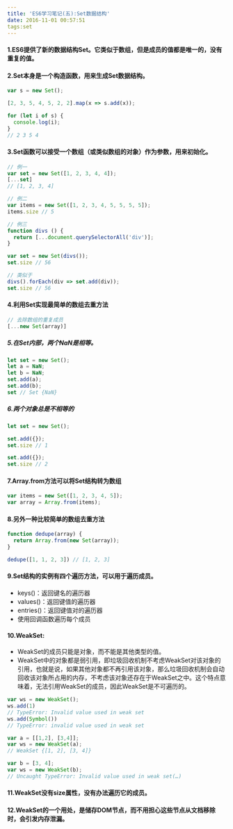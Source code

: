 ```yaml
---
title: 'ES6学习笔记(五):Set数据结构'
date: 2016-11-01 00:57:51
tags:set
---
```



#### 1.ES6提供了新的数据结构Set。它类似于数组，但是成员的值都是唯一的，没有重复的值。

#### 2.Set本身是一个构造函数，用来生成Set数据结构。
```javascript
var s = new Set();

[2, 3, 5, 4, 5, 2, 2].map(x => s.add(x));

for (let i of s) {
  console.log(i);
}
// 2 3 5 4
```

#### 3.Set函数可以接受一个数组（或类似数组的对象）作为参数，用来初始化。
```javascript
// 例一
var set = new Set([1, 2, 3, 4, 4]);
[...set]
// [1, 2, 3, 4]

// 例二
var items = new Set([1, 2, 3, 4, 5, 5, 5, 5]);
items.size // 5

// 例三
function divs () {
  return [...document.querySelectorAll('div')];
}

var set = new Set(divs());
set.size // 56

// 类似于
divs().forEach(div => set.add(div));
set.size // 56
```

#### 4.利用Set实现最简单的数组去重方法
```javascript
// 去除数组的重复成员
[...new Set(array)]
```

##### 5.在Set内部，两个NaN是相等。
```javascript
let set = new Set();
let a = NaN;
let b = NaN;
set.add(a);
set.add(b);
set // Set {NaN}
```

##### 6.两个对象总是不相等的
``` javascript
let set = new Set();

set.add({});
set.size // 1

set.add({});
set.size // 2
```

#### 7.Array.from方法可以将Set结构转为数组
```javascript
var items = new Set([1, 2, 3, 4, 5]);
var array = Array.from(items);
```

#### 8.另外一种比较简单的数组去重方法
``` javascript
function dedupe(array) {
  return Array.from(new Set(array));
}

dedupe([1, 1, 2, 3]) // [1, 2, 3]
```

#### 9.Set结构的实例有四个遍历方法，可以用于遍历成员。
- keys()：返回键名的遍历器
- values()：返回键值的遍历器
- entries()：返回键值对的遍历器
- 使用回调函数遍历每个成员

#### 10.WeakSet:
- WeakSet的成员只能是对象，而不能是其他类型的值。
- WeakSet中的对象都是弱引用，即垃圾回收机制不考虑WeakSet对该对象的引用，也就是说，如果其他对象都不再引用该对象，那么垃圾回收机制会自动回收该对象所占用的内存，不考虑该对象还存在于WeakSet之中。这个特点意味着，无法引用WeakSet的成员，因此WeakSet是不可遍历的。

```javascript
var ws = new WeakSet();
ws.add(1)
// TypeError: Invalid value used in weak set
ws.add(Symbol())
// TypeError: invalid value used in weak set

var a = [[1,2], [3,4]];
var ws = new WeakSet(a);
// WeakSet {[1, 2], [3, 4]}

var b = [3, 4];
var ws = new WeakSet(b);
// Uncaught TypeError: Invalid value used in weak set(…)
```

#### 11.WeakSet没有size属性，没有办法遍历它的成员。

#### 12.WeakSet的一个用处，是储存DOM节点，而不用担心这些节点从文档移除时，会引发内存泄漏。